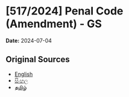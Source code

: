# [517/2024] Penal Code (Amendment) - GS

**Date:** 2024-07-04

## Original Sources

- [English](https://documents.gov.lk/view/bills/2024/7/517-2024_E.pdf)
- [සිංහල](https://documents.gov.lk/view/bills/2024/7/517-2024_S.pdf)
- [தமிழ்](https://documents.gov.lk/view/bills/2024/7/517-2024_T.pdf)

